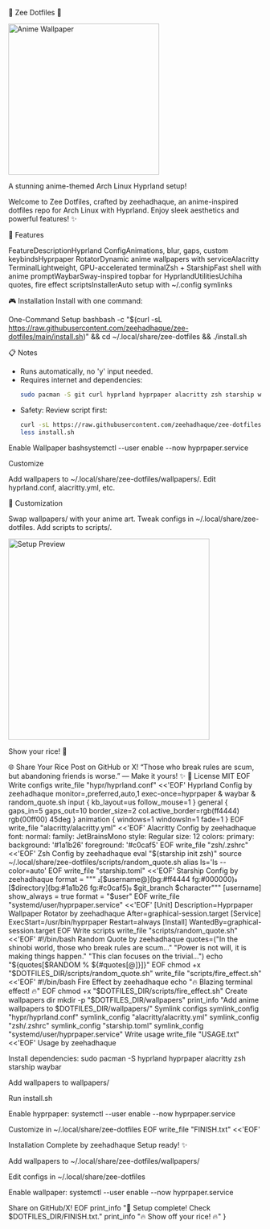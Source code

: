 🌸 Zee Dotfiles 🌸

  <img src="https://raw.githubusercontent.com/zeehadhaque/zee-dotfiles/main/wallpapers/sample.jpg" alt="Anime Wallpaper" width="300">
  

  A stunning anime-themed Arch Linux Hyprland setup!

Welcome to Zee Dotfiles, crafted by zeehadhaque, an anime-inspired dotfiles repo for Arch Linux with Hyprland. Enjoy sleek aesthetics and powerful features! ✨

🚀 Features





































FeatureDescriptionHyprland ConfigAnimations, blur, gaps, custom keybindsHyprpaper RotatorDynamic anime wallpapers with serviceAlacritty TerminalLightweight, GPU-accelerated terminalZsh + StarshipFast shell with anime promptWaybarSway-inspired topbar for HyprlandUtilitiesUchiha quotes, fire effect scriptsInstallerAuto setup with ~/.config symlinks

🎮 Installation
Install with one command:

One-Command Setup
bashbash -c "$(curl -sL https://raw.githubusercontent.com/zeehadhaque/zee-dotfiles/main/install.sh)" && cd ~/.local/share/zee-dotfiles && ./install.sh

📋 Notes
- Runs automatically, no 'y' input needed.
- Requires internet and dependencies:
  ```bash
  sudo pacman -S git curl hyprland hyprpaper alacritty zsh starship waybar
  ```
- Safety: Review script first:
  ```bash
  curl -sL https://raw.githubusercontent.com/zeehadhaque/zee-dotfiles/main/install.sh > install.sh
  less install.sh
  ```


Enable Wallpaper
bashsystemctl --user enable --now hyprpaper.service

Customize

Add wallpapers to ~/.local/share/zee-dotfiles/wallpapers/.
Edit hyprland.conf, alacritty.yml, etc.




🎨 Customization

Swap wallpapers/ with your anime art.
Tweak configs in ~/.local/share/zee-dotfiles.
Add scripts to scripts/.


  <img src="https://raw.githubusercontent.com/zeehadhaque/zee-dotfiles/main/sample-screenshot.jpg" alt="Setup Preview" width="400">
  

  Show your rice! 🌟


🌐 Share Your Rice
Post on GitHub or X!
“Those who break rules are scum, but abandoning friends is worse.” — Make it yours! ✨
📜 License
MIT
EOF
Write configs
write_file "hypr/hyprland.conf" <<'EOF'
Hyprland Config by zeehadhaque
monitor=,preferred,auto,1
exec-once=hyprpaper & waybar & random_quote.sh
input {
kb_layout=us
follow_mouse=1
}
general {
gaps_in=5
gaps_out=10
border_size=2
col.active_border=rgb(ff4444) rgb(00ff00) 45deg
}
animation {
windows=1
windowsIn=1
fade=1
}
EOF
write_file "alacritty/alacritty.yml" <<'EOF'
Alacritty Config by zeehadhaque
font:
normal:
family: JetBrainsMono
style: Regular
size: 12
colors:
primary:
background: '#1a1b26'
foreground: '#c0caf5'
EOF
write_file "zsh/.zshrc" <<'EOF'
Zsh Config by zeehadhaque
eval "$(starship init zsh)"
source ~/.local/share/zee-dotfiles/scripts/random_quote.sh
alias ls='ls --color=auto'
EOF
write_file "starship.toml" <<'EOF'
Starship Config by zeehadhaque
format = """
[$username@](bg:#ff4444 fg:#000000) [$directory](bg:#1a1b26 fg:#c0caf5) $git_branch
$character"""
[username]
show_always = true
format = "$user"
EOF
write_file "systemd/user/hyprpaper.service" <<'EOF'
[Unit]
Description=Hyprpaper Wallpaper Rotator by zeehadhaque
After=graphical-session.target
[Service]
ExecStart=/usr/bin/hyprpaper
Restart=always
[Install]
WantedBy=graphical-session.target
EOF
Write scripts
write_file "scripts/random_quote.sh" <<'EOF'
#!/bin/bash
Random Quote by zeehadhaque
quotes=("In the shinobi world, those who break rules are scum..."
"Power is not will, it is making things happen."
"This clan focuses on the trivial...")
echo "${quotes[$RANDOM % ${#quotes[@]}]}"
EOF
chmod +x "$DOTFILES_DIR/scripts/random_quote.sh"
write_file "scripts/fire_effect.sh" <<'EOF'
#!/bin/bash
Fire Effect by zeehadhaque
echo "🔥 Blazing terminal effect! 🔥"
EOF
chmod +x "$DOTFILES_DIR/scripts/fire_effect.sh"
Create wallpapers dir
mkdir -p "$DOTFILES_DIR/wallpapers"
print_info "Add anime wallpapers to $DOTFILES_DIR/wallpapers/"
Symlink configs
symlink_config "hypr/hyprland.conf"
symlink_config "alacritty/alacritty.yml"
symlink_config "zsh/.zshrc"
symlink_config "starship.toml"
symlink_config "systemd/user/hyprpaper.service"
Write usage
write_file "USAGE.txt" <<'EOF'
Usage by zeehadhaque


Install dependencies: sudo pacman -S hyprland hyprpaper alacritty zsh starship waybar


Add wallpapers to wallpapers/


Run install.sh


Enable hyprpaper: systemctl --user enable --now hyprpaper.service


Customize in ~/.local/share/zee-dotfiles
EOF
write_file "FINISH.txt" <<'EOF'


Installation Complete by zeehadhaque
Setup ready! ✨


Add wallpapers to ~/.local/share/zee-dotfiles/wallpapers/


Edit configs in ~/.local/share/zee-dotfiles


Enable wallpaper: systemctl --user enable --now hyprpaper.service


Share on GitHub/X!
EOF
print_info "🎉 Setup complete! Check $DOTFILES_DIR/FINISH.txt."
print_info "🔥 Show off your rice! 🔥"
}
